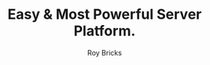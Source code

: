 ---
#preview
title: Easy & Most Powerful Server Platform.
image: img/projects/3.jpg
author: Roy Bricks
short: Lorem ipsum dolor sit amet, consectetur adipiscing elit, sed do eiusmod tempor incididunt ut labore et dolore magna aliqua.

#full details

---